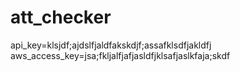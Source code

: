 # att_checker

api_key=klsjdf;ajdslfjaldfakskdjf;assafklsdfjakldfj
aws_access_key=jsa;fkljalfjafjasldfjklsafjaslkfaja;skdf
